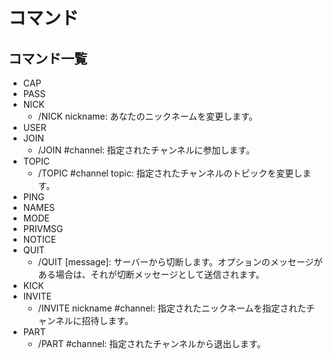 # コマンド
## コマンド一覧
- CAP
- PASS
- NICK
	- /NICK nickname: あなたのニックネームを変更します。
- USER
- JOIN
	- /JOIN #channel: 指定されたチャンネルに参加します。
- TOPIC
	- /TOPIC #channel topic: 指定されたチャンネルのトピックを変更します。
- PING
- NAMES
- MODE
- PRIVMSG
- NOTICE
- QUIT
	- /QUIT [message]: サーバーから切断します。オプションのメッセージがある場合は、それが切断メッセージとして送信されます。
- KICK
- INVITE
	- /INVITE nickname #channel: 指定されたニックネームを指定されたチャンネルに招待します。
- PART
	- /PART #channel: 指定されたチャンネルから退出します。
